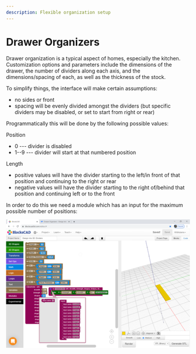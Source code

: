```yaml
---
description: Flexible organization setup
---
```


# Drawer Organizers

Drawer organization is a typical aspect of homes, especially the kitchen. Customization options and parameters include the dimensions of the drawer, the number of dividers along each axis, and the dimensions/spacing of each, as well as the thickness of the stock.

To simplify things, the interface will make certain assumptions:

* no sides or front
* spacing will be evenly divided amongst the dividers \(but specific dividers may be disabled, or set to start from right or rear\)

Programmatically this will be done by the following possible values: 

Position

* 0 --- divider is disabled
* 1--9 --- divider will start at that numbered position

Length

* positive values will have the divider starting to the left/in front of that position and continuing to the right or rear
* negative values will have the divider starting to the right of/behind that position and continuing left or to the front

In order to do this we need a module which has an input for the maximum possible number of positions:

![Draw divider module](.gitbook/assets/image%20%2861%29.png)





